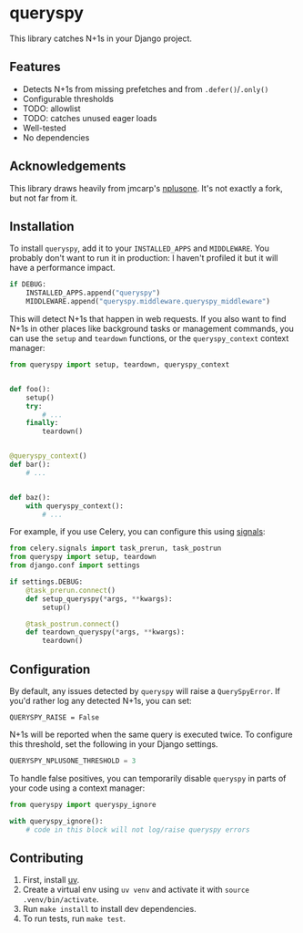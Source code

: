 # queryspy

This library catches N+1s in your Django project.

## Features

- Detects N+1s from missing prefetches and from `.defer()`/`.only()`
- Configurable thresholds
- TODO: allowlist
- TODO: catches unused eager loads
- Well-tested
- No dependencies

## Acknowledgements

This library draws heavily from jmcarp's [nplusone](https://github.com/jmcarp/nplusone/).
It's not exactly a fork, but not far from it.

## Installation

To install `queryspy`, add it to your `INSTALLED_APPS` and `MIDDLEWARE`. You probably
don't want to run it in production: I haven't profiled it but it will have a performance
impact.

```python
if DEBUG:
    INSTALLED_APPS.append("queryspy")
    MIDDLEWARE.append("queryspy.middleware.queryspy_middleware")
```

This will detect N+1s that happen in web requests. If you also want to find N+1s in other
places like background tasks or management commands, you can use the `setup` and
`teardown` functions, or the `queryspy_context` context manager:

```python
from queryspy import setup, teardown, queryspy_context


def foo():
    setup()
    try:
        # ...
    finally:
        teardown()


@queryspy_context()
def bar():
    # ...


def baz():
    with queryspy_context():
        # ...
```

For example, if you use Celery, you can configure this using [signals](https://docs.celeryq.dev/en/stable/userguide/signals.html):

```python
from celery.signals import task_prerun, task_postrun
from queryspy import setup, teardown
from django.conf import settings

if settings.DEBUG:
    @task_prerun.connect()
    def setup_queryspy(*args, **kwargs):
        setup()

    @task_postrun.connect()
    def teardown_queryspy(*args, **kwargs):
        teardown()
```

## Configuration

By default, any issues detected by `queryspy` will raise a `QuerySpyError`. If you'd
rather log any detected N+1s, you can set:

```
QUERYSPY_RAISE = False
```

N+1s will be reported when the same query is executed twice. To configure this
threshold, set the following in your Django settings.

```python
QUERYSPY_NPLUSONE_THRESHOLD = 3
```

To handle false positives, you can temporarily disable `queryspy` in parts of your code
using a context manager:

```python
from queryspy import queryspy_ignore

with queryspy_ignore():
    # code in this block will not log/raise queryspy errors
```

## Contributing

1. First, install [uv](https://github.com/astral-sh/uv).
2. Create a virtual env using `uv venv` and activate it with `source .venv/bin/activate`.
3. Run `make install` to install dev dependencies.
4. To run tests, run `make test`.

